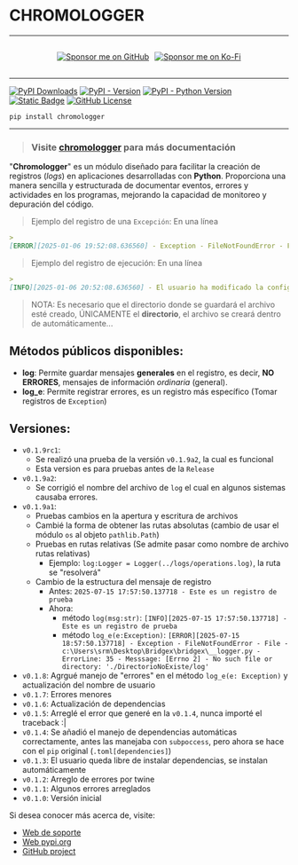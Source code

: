 # CHROMOLOGGER

---

<div align="center" style="display: flex; align-items: center; justify-content: center; margin: 10px 0; gap: 10px; max-height: 48px; height: 48px;">
  <a href="https://github.com/sponsors/tutosrive" target="_blank">
  <img src="https://img.shields.io/badge/Sponsor-%F0%9F%92%96%20Dev2Forge-blue?style=for-the-badge&logo=github" alt="Sponsor me on GitHub">
</a>
  <a href="https://ko-fi.com/D1D61GNZR1" target="_blank">
  <img src="https://ko-fi.com/img/githubbutton_sm.svg" alt="Sponsor me on Ko-Fi">
</a>
</div>

---

<!-- Badges -->
  <div>
<!-- Total downloads -->
    <a href="https://pepy.tech/projects/chromologger"><img src="https://static.pepy.tech/badge/chromologger" alt="PyPI Downloads"></a>
<!-- Versión actual -->
    <a href="https://pypi.org/project/chromologger/"><img alt="PyPI - Version" src="https://img.shields.io/pypi/v/chromologger?label=chromologger"></a>
<!-- Python versions supported -->
    <a href="https://python.org/"><img alt="PyPI - Python Version" src="https://img.shields.io/pypi/pyversions/chromologger"></a> 
<!-- Author -->
    <a href="https://github.com/tutosrive"><img alt="Static Badge" src="https://img.shields.io/badge/Tutos%20Rive-Author-brightgreen"></a>
<!-- Licencia -->
    <a href="https://raw.githubusercontent.com/tutosrive/chromologger/main/LICENSE"><img alt="GitHub License" src="https://img.shields.io/github/license/tutosrive/chromologger"></a>
  </div>

```shell
pip install chromologger
```
---

> ### Visite [chromologger](https://docs.dev2forge.software/chromologger/) para más documentación

"**Chromologger**" es un módulo diseñado para facilitar la creación de registros (_logs_) en aplicaciones desarrolladas con **Python**. Proporciona una manera sencilla y estructurada de documentar eventos, errores y actividades en los programas, mejorando la capacidad de monitoreo y depuración del código.

> Ejemplo del registro de una `Excepción`: En una línea
```md
>  
[ERROR][2025-01-06 19:52:08.636560] - Exception - FileNotFoundError - File - c:\Users\srm\Desktop\msqlite\msqlite\__logger.py - ErrorLine: 35 - Messsage: [Errno 2] - No such file or directory: './data/log'
```

> Ejemplo del registro de ejecución: En una línea
```md
>  
[INFO][2025-01-06 20:52:08.636560] - El usuario ha modificado la configuración "xyz"'
```

> NOTA: Es necesario que el directorio donde se guardará el archivo esté creado, ÚNICAMENTE el **directorio**, el archivo se creará dentro de automáticamente...

## Métodos públicos disponibles:

- **log**: Permite guardar mensajes **generales** en el registro, es decir, **NO ERRORES**, mensajes de información _ordinaria_ (general).
- **log_e**: Permite registrar errores, es un registro más específico (Tomar registros de `Exception`)

## Versiones:
- `v0.1.9rc1`:
  - Se realizó una prueba de la versión `v0.1.9a2`, la cual es funcional
  - Esta version es para pruebas antes de la `Release`
- `v0.1.9a2`:
  - Se corrigió el nombre del archivo de `log` el cual en algunos sistemas causaba errores.
- `v0.1.9a1`:
  - Pruebas cambios en la apertura y escritura de archivos
  - Cambié la forma de obtener las rutas absolutas (cambio de usar el módulo `os` al objeto `pathlib.Path`)
  - Pruebas en rutas relativas (Se admite pasar como nombre de archivo rutas relativas)
    - Ejemplo: `log:Logger = Logger(../logs/operations.log)`, la ruta se "resolverá"
  - Cambio de la estructura del mensaje de registro
    - Antes: `2025-07-15 17:57:50.137718 - Este es un registro de prueba`
    - Ahora:
      - método `log(msg:str)`: `[INFO][2025-07-15 17:57:50.137718] - Este es un registro de prueba`
      - método `log_e(e:Exception)`: `[ERROR][2025-07-15 18:57:50.137718] - Exception - FileNotFoundError - File - c:\Users\srm\Desktop\Bridgex\bridgex\__logger.py - ErrorLine: 35 - Messsage: [Errno 2] - No such file or directory: './DirectorioNoExiste/log'`
- `v0.1.8`: Agrgué manejo de "errores" en el método `log_e(e: Exception)` y actualización del nombre de usuario
- `v0.1.7`: Errores menores
- `v0.1.6`: Actualización de dependencias 
- `v0.1.5`: Arreglé el error que generé en la `v0.1.4`, nunca importé el traceback :|
- `v0.1.4`: Se añadió el manejo de dependencias automáticas correctamente, antes las manejaba con `subpoccess`, pero ahora se hace con el `pip` original (`.toml[dependencies]`)
- `v0.1.3`: El usuario queda libre de instalar dependencias, se instalan automáticamente
- `v0.1.2`: Arreglo de errores por twine
- `v0.1.1`: Algunos errores arreglados
- `v0.1.0`: Versión inicial

Si desea conocer más acerca de, visite:
- [Web de soporte](https://docs.dev2forge.software/chromologger/)
- [Web pypi.org](https://pypi.org/project/chromologger/)
- [GitHub project](https://github.com/Dev2Forge/chromologger)
